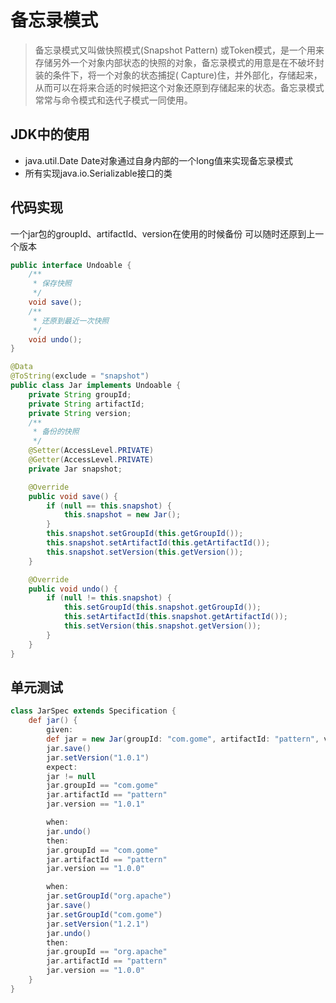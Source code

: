 # 备忘录模式

> 备忘录模式又叫做快照模式(Snapshot Pattern)
> 或Token模式，是一个用来存储另外一个对象内部状态的快照的对象，备忘录模式的用意是在不破坏封装的条件下，将一个对象的状态捕捉(
> Capture)住，并外部化，存储起来，从而可以在将来合适的时候把这个对象还原到存储起来的状态。备忘录模式常常与命令模式和迭代子模式一同使用。

## JDK中的使用

- java.util.Date Date对象通过自身内部的一个long值来实现备忘录模式
- 所有实现java.io.Serializable接口的类

## 代码实现

一个jar包的groupId、artifactId、version在使用的时候备份 可以随时还原到上一个版本

```java
public interface Undoable {
    /**
     * 保存快照
     */
    void save();
    /**
     * 还原到最近一次快照
     */
    void undo();
}

@Data
@ToString(exclude = "snapshot")
public class Jar implements Undoable {
    private String groupId;
    private String artifactId;
    private String version;
    /**
     * 备份的快照
     */
    @Setter(AccessLevel.PRIVATE)
    @Getter(AccessLevel.PRIVATE)
    private Jar snapshot;

    @Override
    public void save() {
        if (null == this.snapshot) {
            this.snapshot = new Jar();
        }
        this.snapshot.setGroupId(this.getGroupId());
        this.snapshot.setArtifactId(this.getArtifactId());
        this.snapshot.setVersion(this.getVersion());
    }

    @Override
    public void undo() {
        if (null != this.snapshot) {
            this.setGroupId(this.snapshot.getGroupId());
            this.setArtifactId(this.snapshot.getArtifactId());
            this.setVersion(this.snapshot.getVersion());
        }
    }
}
```

## 单元测试

```groovy
class JarSpec extends Specification {
    def jar() {
        given:
        def jar = new Jar(groupId: "com.gome", artifactId: "pattern", version: "1.0.0")
        jar.save()
        jar.setVersion("1.0.1")
        expect:
        jar != null
        jar.groupId == "com.gome"
        jar.artifactId == "pattern"
        jar.version == "1.0.1"

        when:
        jar.undo()
        then:
        jar.groupId == "com.gome"
        jar.artifactId == "pattern"
        jar.version == "1.0.0"

        when:
        jar.setGroupId("org.apache")
        jar.save()
        jar.setGroupId("com.gome")
        jar.setVersion("1.2.1")
        jar.undo()
        then:
        jar.groupId == "org.apache"
        jar.artifactId == "pattern"
        jar.version == "1.0.0"
    }
}
```